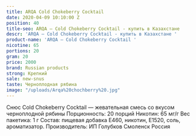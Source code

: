 ```yaml
---
title: ARQA Cold Chokeberry Cocktail
date: 2020-04-09 10:10:00 Z
position: 40
title-seo: ARQA – Cold Chokeberry Cocktail - купить в Казахстане
descr: 'ARQA – Cold Chokeberry Cocktail - купить в Казахстане '
product-name: 'ARQA – Cold Chokeberry Cocktail '
nicotine: 65
portions: 20
gram: 20
price: 2000
brand: Russian products
strong: Крепкий
sale: new-snus
taste: Черноплодная рябина
image: "/uploads/Arqa%20chochberry%20.jpg"
---
```


Снюс Cold Chokeberry Cocktail — жевательная смесь со вкусом черноплодной рябины Порционность: 20 порций Никотин: 65 мг/г Вес пакетика: 1 г Состав: пищевая добавка E460, никотин, E1520, соль, ароматизатор. Производитель: ИП Голубков Смоленск Россия